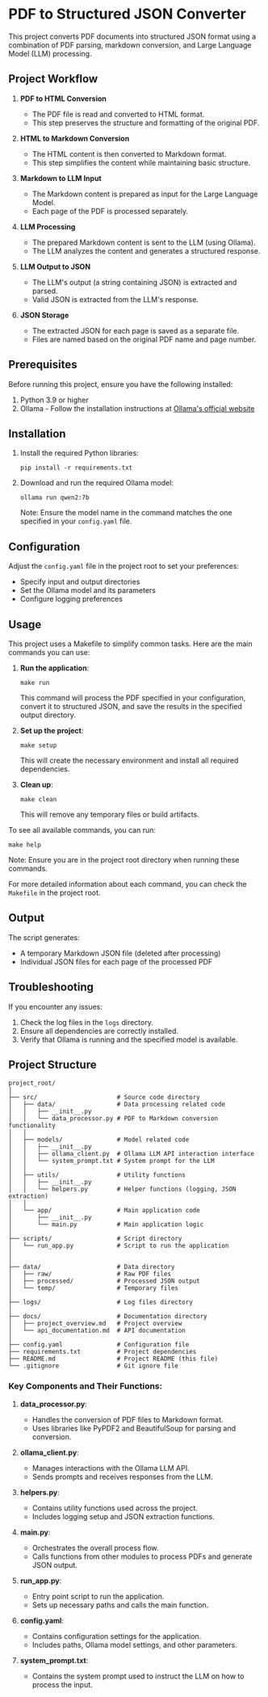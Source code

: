 # PDF to Structured JSON Converter

This project converts PDF documents into structured JSON format using a combination of PDF parsing, markdown conversion, and Large Language Model (LLM) processing.

## Project Workflow

1. **PDF to HTML Conversion**
   - The PDF file is read and converted to HTML format.
   - This step preserves the structure and formatting of the original PDF.

2. **HTML to Markdown Conversion**
   - The HTML content is then converted to Markdown format.
   - This step simplifies the content while maintaining basic structure.

3. **Markdown to LLM Input**
   - The Markdown content is prepared as input for the Large Language Model.
   - Each page of the PDF is processed separately.

4. **LLM Processing**
   - The prepared Markdown content is sent to the LLM (using Ollama).
   - The LLM analyzes the content and generates a structured response.

5. **LLM Output to JSON**
   - The LLM's output (a string containing JSON) is extracted and parsed.
   - Valid JSON is extracted from the LLM's response.

6. **JSON Storage**
   - The extracted JSON for each page is saved as a separate file.
   - Files are named based on the original PDF name and page number.

## Prerequisites

Before running this project, ensure you have the following installed:

1. Python 3.9 or higher
2. Ollama - Follow the installation instructions at [Ollama's official website](https://ollama.ai/)

## Installation

1. Install the required Python libraries:
   ```
   pip install -r requirements.txt
   ```

2. Download and run the required Ollama model:
   ```
   ollama run qwen2:7b
   ```
   Note: Ensure the model name in the command matches the one specified in your `config.yaml` file.

## Configuration

Adjust the `config.yaml` file in the project root to set your preferences:

- Specify input and output directories
- Set the Ollama model and its parameters
- Configure logging preferences

## Usage

This project uses a Makefile to simplify common tasks. Here are the main commands you can use:

1. **Run the application**:
   ```
   make run
   ```
   This command will process the PDF specified in your configuration, convert it to structured JSON, and save the results in the specified output directory.

2. **Set up the project**:
   ```
   make setup
   ```
   This will create the necessary environment and install all required dependencies.

3. **Clean up**:
   ```
   make clean
   ```
   This will remove any temporary files or build artifacts.

To see all available commands, you can run:
```
make help
```

Note: Ensure you are in the project root directory when running these commands.

For more detailed information about each command, you can check the `Makefile` in the project root.

## Output

The script generates:
- A temporary Markdown JSON file (deleted after processing)
- Individual JSON files for each page of the processed PDF

## Troubleshooting

If you encounter any issues:
1. Check the log files in the `logs` directory.
2. Ensure all dependencies are correctly installed.
3. Verify that Ollama is running and the specified model is available.


## Project Structure

```
project_root/
│
├── src/                      # Source code directory
│   ├── data/                 # Data processing related code
│   │   ├── __init__.py
│   │   └── data_processor.py # PDF to Markdown conversion functionality
│   │
│   ├── models/               # Model related code
│   │   ├── __init__.py
│   │   ├── ollama_client.py  # Ollama LLM API interaction interface
│   │   └── system_prompt.txt # System prompt for the LLM
│   │
│   ├── utils/                # Utility functions
│   │   ├── __init__.py
│   │   └── helpers.py        # Helper functions (logging, JSON extraction)
│   │
│   └── app/                  # Main application code
│       ├── __init__.py
│       └── main.py           # Main application logic
│
├── scripts/                  # Script directory
│   └── run_app.py            # Script to run the application
│
│
├── data/                     # Data directory
│   ├── raw/                  # Raw PDF files
│   ├── processed/            # Processed JSON output
│   └── temp/                 # Temporary files
│
├── logs/                     # Log files directory
│
├── docs/                     # Documentation directory
│   ├── project_overview.md   # Project overview
│   └── api_documentation.md  # API documentation
│
├── config.yaml               # Configuration file
├── requirements.txt          # Project dependencies
├── README.md                 # Project README (this file)
└── .gitignore                # Git ignore file
```

### Key Components and Their Functions:

1. **data_processor.py**: 
   - Handles the conversion of PDF files to Markdown format.
   - Uses libraries like PyPDF2 and BeautifulSoup for parsing and conversion.

2. **ollama_client.py**: 
   - Manages interactions with the Ollama LLM API.
   - Sends prompts and receives responses from the LLM.

3. **helpers.py**: 
   - Contains utility functions used across the project.
   - Includes logging setup and JSON extraction functions.

4. **main.py**: 
   - Orchestrates the overall process flow.
   - Calls functions from other modules to process PDFs and generate JSON output.

5. **run_app.py**: 
   - Entry point script to run the application.
   - Sets up necessary paths and calls the main function.

6. **config.yaml**: 
   - Contains configuration settings for the application.
   - Includes paths, Ollama model settings, and other parameters.

7. **system_prompt.txt**: 
   - Contains the system prompt used to instruct the LLM on how to process the input.
